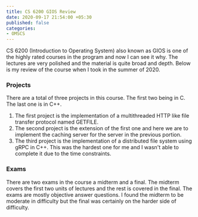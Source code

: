 ```yaml
---
title: CS 6200 GIOS Review
date: 2020-09-17 21:54:00 +05:30
published: false
categories:
- OMSCS
---
```


CS 6200 (Introduction to Operating System) also known as GIOS is one of the highly rated courses in the program and now I can see it why. The lectures are very polished and the material is quite broad and depth. 
Below is my review of the course when I took in the summer of 2020.

### Projects

There are a total of three projects in this course. The first two being in C. The last one is in C++.
1. The first project is the implementation of a multithreaded HTTP like file transfer protocol named GETFILE.
2. The second project is the extension of the first one and here we are to implement the caching server for the server in the previous portion.
3. The third project is the implementation of a distributed file system using gRPC in C++. This was the hardest one for me and I wasn't able to complete it due to the time constraints.

### Exams

There are two exams in the course a midterm and a final. The midterm covers the first two units of lectures and the rest is covered in the final. The exams are mostly objective answer questions. I found the midterm to be moderate in difficulty but the final was certainly on the harder side of difficulty.